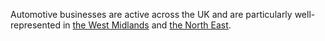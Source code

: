 Automotive businesses are active across the UK and are particularly well-represented in [the West Midlands](/int/here-to-invest/west-midlands) and [the North East](/int/here-to-invest/north-east-england).